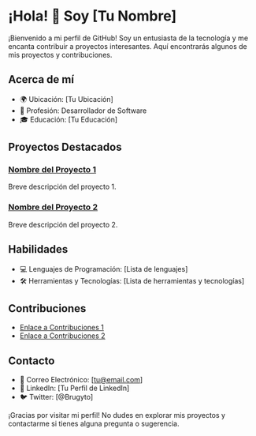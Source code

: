 # ¡Hola! 👋 Soy [Tu Nombre]

¡Bienvenido a mi perfil de GitHub! Soy un entusiasta de la tecnología y me encanta contribuir a proyectos interesantes. Aquí encontrarás algunos de mis proyectos y contribuciones.

## Acerca de mí

- 🌍 Ubicación: [Tu Ubicación]
- 💼 Profesión: Desarrollador de Software
- 🎓 Educación: [Tu Educación]

## Proyectos Destacados

### [Nombre del Proyecto 1](enlace_al_proyecto_1)
Breve descripción del proyecto 1.

### [Nombre del Proyecto 2](enlace_al_proyecto_2)
Breve descripción del proyecto 2.

## Habilidades

- 💻 Lenguajes de Programación: [Lista de lenguajes]
- 🛠️ Herramientas y Tecnologías: [Lista de herramientas y tecnologías]

## Contribuciones

- [Enlace a Contribuciones 1](enlace_a_contribucion_1)
- [Enlace a Contribuciones 2](enlace_a_contribucion_2)

## Contacto

- 📧 Correo Electrónico: [tu@email.com]
- 🔗 LinkedIn: [Tu Perfil de LinkedIn]
- 🐦 Twitter: [@Brugyto]

¡Gracias por visitar mi perfil! No dudes en explorar mis proyectos y contactarme si tienes alguna pregunta o sugerencia.
